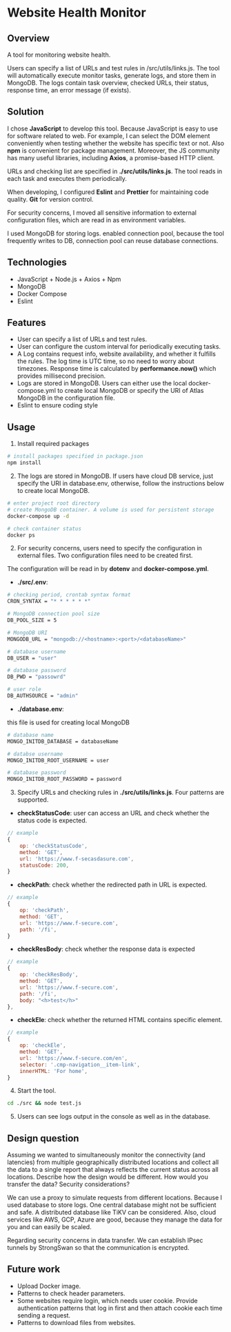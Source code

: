 # Website Health Monitor

## Overview

A tool for monitoring website health. 

Users can specify a list of URLs and test rules in /src/utils/links.js. The tool will automatically execute monitor tasks, generate logs, and store them in MongoDB. The logs contain task overview, checked URLs, their status, response time, an error message (if exists).

## Solution

I chose **JavaScript** to develop this tool. Because JavaScript is easy to use for software related to web. For example, I can select the DOM element conveniently when testing whether the website has specific text or not. Also **npm** is convenient for package management. Moreover, the JS community has many useful libraries, including **Axios**, a promise-based HTTP client.

URLs and checking list are specified in **./src/utils/links.js**. The tool reads in each task and executes them periodically.

When developing, I configured **Eslint** and **Prettier** for maintaining code quality. **Git** for version control.

For security concerns, I moved all sensitive information to external configuration files, which are read in as environment variables.

I used MongoDB for storing logs. enabled connection pool, because the tool frequently writes to DB, connection pool can reuse database connections.

## Technologies

* JavaScript + Node.js + Axios + Npm
* MongoDB
* Docker Compose
* Eslint

## Features

* User can specify a list of URLs and test rules.
* User can configure the custom interval for periodically executing tasks.
* A Log contains request info, website availability, and whether it fulfills the rules. The log time is UTC time, so no need to worry about timezones. Response time is calculated by **performance.now()** which provides millisecond precision.
* Logs are stored in MongoDB. Users can either use the local docker-compose.yml to create local MongoDB or specify the URI of Atlas MongoDB in the configuration file.
* Eslint to ensure coding style

## Usage

1. Install required packages

``` bash
# install packages specified in package.json
npm install
```

2. The logs are stored in MongoDB. If users have cloud DB service, just specify the URI in database.env, otherwise, follow the instructions below to create local MongoDB.

``` bash
# enter project root directory
# create MongoDB container. A volume is used for persistent storage
docker-compose up -d

# check container status
docker ps
```

2. For security concerns, users need to specify the configuration in external files. Two configuration files need to be created first.

The configuration will be read in by **dotenv** and **docker-compose.yml**.

* **./src/.env**:

``` bash
# checking period, crontab syntax format
CRON_SYNTAX = "* * * * * *"

# MongoDB connection pool size
DB_POOL_SIZE = 5

# MongoDB URI
MONGODB_URL = "mongodb://<hostname>:<port>/<databaseName>"

# database username
DB_USER = "user"

# database password
DB_PWD = "passowrd"

# user role
DB_AUTHSOURCE = "admin"
```

* **./database.env**:

this file is used for creating local MongoDB

``` bash
# database name
MONGO_INITDB_DATABASE = databaseName

# databse username
MONGO_INITDB_ROOT_USERNAME = user

# database password
MONGO_INITDB_ROOT_PASSWORD = password
```

3. Specify URLs and checking rules in **./src/utils/links.js**. Four patterns are supported.

* **checkStatusCode**: user can access an URL and check whether the status code is expected.

``` javascript
// example
{
    op: 'checkStatusCode',
    method: 'GET',
    url: 'https://www.f-secasdasure.com',
    statusCode: 200,
}
```

* **checkPath**: check whether the redirected path in URL is expected.

``` javascript
// example
{
    op: 'checkPath',
    method: 'GET',
    url: 'https://www.f-secure.com',
    path: '/fi',
}
```

* **checkResBody**: check whether the response data is expected

``` javascript
// example
{
    op: 'checkResBody',
    method: 'GET',
    url: 'https://www.f-secure.com',
    path: '/fi',
    body: "<h>test</h>"
},
```

* **checkEle**: check whether the returned HTML contains specific element.

``` javascript
// example
{
    op: 'checkEle',
    method: 'GET',
    url: 'https://www.f-secure.com/en',
    selector: '.cmp-navigation__item-link',
    innerHTML: 'For home',
}
```

4. Start the tool.

``` bash
cd ./src && node test.js
```

5. Users can see logs output in the console as well as in the database.

## Design question

Assuming we wanted to simultaneously monitor the connectivity (and latencies) from multiple geographically distributed locations and collect all the data to a single report that always reflects the current status across all locations. Describe how the design would be different. How would you transfer the data? Security considerations?

We can use a proxy to simulate requests from different locations. Because I used database to store logs. One central database might not be sufficient and safe. A distributed database like TiKV can be considered. Also, cloud services like AWS, GCP, Azure are good, because they manage the data for you and can easily be scaled. 

Regarding security concerns in data transfer. We can establish IPsec tunnels by StrongSwan so that the communication is encrypted.

## Future work

* Upload Docker image.
* Patterns to check header parameters.
* Some websites require login, which needs user cookie. Provide authentication patterns that log in first and then attach cookie each time sending a request.
* Patterns to download files from websites.
